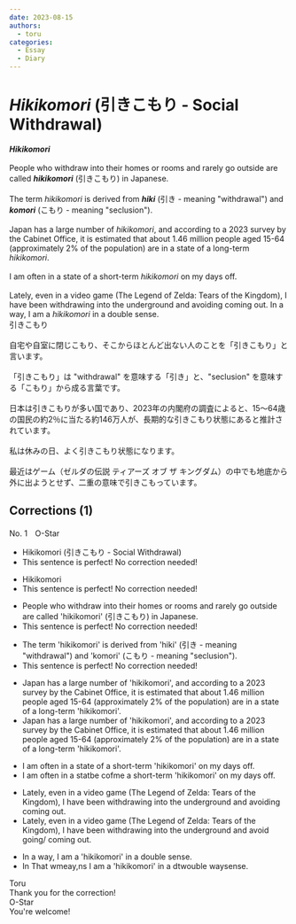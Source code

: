 ```yaml
---
date: 2023-08-15
authors:
  - toru
categories:
  - Essay
  - Diary
---
```


<h1 id="subject_show"><strong><em>Hikikomori</strong></em> (引きこもり - Social Withdrawal)</h1>
<div class="date" hidden>Aug 15, 2023 17:46</div>
<div id="post"><div id="body_show_ori">
<strong><em>Hikikomori</strong></em><br/><br/>People who withdraw into their homes or rooms and rarely go outside are called <strong><em>hikikomori</em></strong> (引きこもり) in Japanese.<br/><br/>The term <em>hikikomori</em> is derived from <strong><em>hiki</em></strong> (引き - meaning "withdrawal") and <strong><em>komori</em></strong> (こもり - meaning "seclusion").<br/><br/>Japan has a large number of <em>hikikomori</em>, and according to a 2023 survey by the Cabinet Office, it is estimated that about 1.46 million people aged 15-64 (approximately 2% of the population) are in a state of a long-term <em>hikikomori</em>.<br/><br/>I am often in a state of a short-term <em>hikikomori</em> on my days off.<br/><br/>Lately, even in a video game (The Legend of Zelda: Tears of the Kingdom), I have been withdrawing into the underground and avoiding coming out. In a way, I am a <em>hikikomori</em> in a double sense.
</div></div>

<!-- more -->

<div id="post_ja"><div id="body_show_mo">
引きこもり<br/><br/>自宅や自室に閉じこもり、そこからほとんど出ない人のことを「引きこもり」と言います。<br/><br/>「引きこもり」は "withdrawal" を意味する「引き」と、"seclusion" を意味する「こもり」から成る言葉です。<br/><br/>日本は引きこもりが多い国であり、2023年の内閣府の調査によると、15～64歳の国民の約2％に当たる約146万人が、長期的な引きこもり状態にあると推計されています。<br/><br/>私は休みの日、よく引きこもり状態になります。<br/><br/>最近はゲーム（ゼルダの伝説 ティアーズ オブ ザ キングダム）の中でも地底から外に出ようとせず、二重の意味で引きこもっています。
</div></div>

## Corrections (1)
<div id="block"><div class="first_name"> No. 1　<span class="just_name">O-Star</span></div><div id="block2">
<ul class="correction_field">
<li class="incorrect">Hikikomori (引きこもり - Social Withdrawal)</li>
<li class="corrected perfect">This sentence is perfect! No correction needed!</li>
</ul>
<ul class="correction_field">
<li class="incorrect">Hikikomori</li>
<li class="corrected perfect">This sentence is perfect! No correction needed!</li>
</ul>
<ul class="correction_field">
<li class="incorrect">People who withdraw into their homes or rooms and rarely go outside are called 'hikikomori' (引きこもり) in Japanese.</li>
<li class="corrected perfect">This sentence is perfect! No correction needed!</li>
</ul>
<ul class="correction_field">
<li class="incorrect">The term 'hikikomori' is derived from 'hiki' (引き - meaning "withdrawal") and 'komori' (こもり - meaning "seclusion").</li>
<li class="corrected perfect">This sentence is perfect! No correction needed!</li>
</ul>
<ul class="correction_field">
<li class="incorrect">Japan has a large number of 'hikikomori', and according to a 2023 survey by the Cabinet Office, it is estimated that about 1.46 million people aged 15-64 (approximately 2% of the population) are in a state of a long-term 'hikikomori'.</li>
<li class="corrected correct">
Japan has a large number of 'hikikomori', and according to a 2023 survey by the Cabinet Office, it is estimated that about 1.46 million people aged 15-64 (approximately 2% of the population) are <span class="f_gray"><span class="sline">in a state of a </span></span>long-term 'hikikomori'.
</li>
</ul>
<ul class="correction_field">
<li class="incorrect">I am often in a state of a short-term 'hikikomori' on my days off.</li>
<li class="corrected correct">
I <span class="f_gray"><span class="sline">am </span></span>often <span class="f_gray"><span class="sline">in a stat</span></span><span class="f_red">b</span>e<span class="f_gray"><span class="sline"> </span></span><span class="f_red">c</span>o<span class="f_gray"><span class="sline">f</span></span><span class="f_red">me</span> a short-term 'hikikomori' on my days off.
</li>
</ul>
<ul class="correction_field">
<li class="incorrect">Lately, even in a video game (The Legend of Zelda: Tears of the Kingdom), I have been withdrawing into the underground and avoiding coming out.</li>
<li class="corrected correct">
Lately, even in a video game (The Legend of Zelda: Tears of the Kingdom), I have been withdrawing into the underground and avoid<span class="f_red"> go</span>ing<span class="f_red">/</span><span class="f_gray"><span class="sline"> </span></span>coming out.
</li>
</ul>
<ul class="correction_field">
<li class="incorrect">In a way, I am a 'hikikomori' in a double sense.</li>
<li class="corrected correct">
<span class="f_gray"><span class="sline">In </span></span><span class="f_red">Th</span>a<span class="f_red">t</span> <span class="f_gray"><span class="sline">w</span></span><span class="f_red">me</span>a<span class="f_gray"><span class="sline">y,</span></span><span class="f_red">ns</span> I am a 'hikikomori' in <span class="f_gray"><span class="sline">a d</span></span><span class="f_red">tw</span>o<span class="f_gray"><span class="sline">uble</span></span> <span class="f_red">way</span>s<span class="f_gray"><span class="sline">ense</span></span>.<span class="f_red"> </span>
</li>
</ul>
</div><div class="name"><span class="just_name">Toru</span><br>
Thank you for the correction!
</div>
<div class="name"><span class="just_name">O-Star</span><br>
You're welcome!
</div>
</div>
